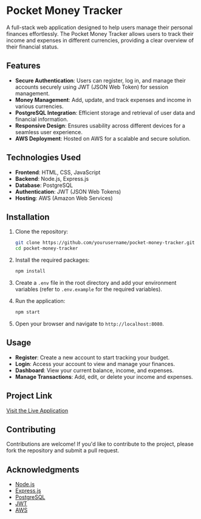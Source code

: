 # Pocket Money Tracker

A full-stack web application designed to help users manage their personal finances effortlessly. The Pocket Money Tracker allows users to track their income and expenses in different currencies, providing a clear overview of their financial status.

## Features

- **Secure Authentication**: Users can register, log in, and manage their accounts securely using JWT (JSON Web Token) for session management.
- **Money Management**: Add, update, and track expenses and income in various currencies.
- **PostgreSQL Integration**: Efficient storage and retrieval of user data and financial information.
- **Responsive Design**: Ensures usability across different devices for a seamless user experience.
- **AWS Deployment**: Hosted on AWS for a scalable and secure solution.

## Technologies Used

- **Frontend**: HTML, CSS, JavaScript
- **Backend**: Node.js, Express.js
- **Database**: PostgreSQL
- **Authentication**: JWT (JSON Web Tokens)
- **Hosting**: AWS (Amazon Web Services)

## Installation

1. Clone the repository:
   ```bash
   git clone https://github.com/yourusername/pocket-money-tracker.git
   cd pocket-money-tracker
   ```

2. Install the required packages:
   ```bash
   npm install
   ```

3. Create a `.env` file in the root directory and add your environment variables (refer to `.env.example` for the required variables).

4. Run the application:
   ```bash
   npm start
   ```

5. Open your browser and navigate to `http://localhost:8080`.

## Usage

- **Register**: Create a new account to start tracking your budget.
- **Login**: Access your account to view and manage your finances.
- **Dashboard**: View your current balance, income, and expenses.
- **Manage Transactions**: Add, edit, or delete your income and expenses.

## Project Link

[Visit the Live Application](http://www.gopocket.co.uk)

## Contributing

Contributions are welcome! If you'd like to contribute to the project, please fork the repository and submit a pull request.

## Acknowledgments

- [Node.js](https://nodejs.org/)
- [Express.js](https://expressjs.com/)
- [PostgreSQL](https://www.postgresql.org/)
- [JWT](https://jwt.io/)
- [AWS](https://aws.amazon.com/)
